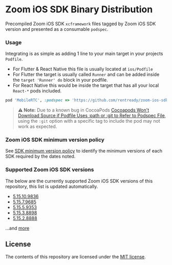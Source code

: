 # Zoom iOS SDK Binary Distribution

Precompiled Zoom iOS SDK `xcframework` files tagged by Zoom iOS SDK version and presented as a consumable `podspec`.

### Usage

Integrating is as simple as adding 1 line to your main target in your projects `Podfile`.

- For Flutter & React Native this file is usually located at `ios/Podfile`
- For Flutter the target is usually called `Runner` and can be added inside the `target 'Runner' do` block in your podfile.
- For React Native this would be inside the target that has all your local `React-*` pods included.

```ruby
pod 'MobileRTC', :podspec => 'https://github.com/rentready/zoom-ios-sdk-frameworks/raw/5.15.10.9836/MobileRTC.podspec'
```
> **⚠️ Note:** Due to a known bug in CocoaPods [Cocoapods Won't Download Source if Podfile Uses :path or :git to Refer to Podspec File](https://github.com/CocoaPods/CocoaPods/issues/11867), using the `:git` option with a specific tag to include the pod may not work as expected.

### Zoom iOS SDK minimum version policy

See [SDK minimum version policy](https://developers.zoom.us/docs/video-sdk/minimum-version) to identify the minimum versions of each SDK required by the dates noted.

### Supported Zoom iOS SDK versions

The below are the currently supported Zoom iOS SDK versions of this repository, this list is updated automatically.

<!--NEW_VERSION_PLACEHOLDER-->
- [5.15.10.9836](https://github.com/rentready/zoom-ios-sdk-frameworks/releases/tag/5.15.10.9836)
- [5.15.7.9685](https://github.com/rentready/zoom-ios-sdk-frameworks/releases/tag/5.15.7.9685)
- [5.15.5.9353](https://github.com/rentready/zoom-ios-sdk-frameworks/releases/tag/5.15.5.9353)
- [5.15.3.8898](https://github.com/rentready/zoom-ios-sdk-frameworks/releases/tag/5.15.3.8898)
- [5.15.2.8888](https://github.com/rentready/zoom-ios-sdk-frameworks/releases/tag/5.15.2.8888)

...and [more](https://github.com/rentready/zoom-ios-sdk-frameworks/tags)

## License

The contents of this repository are licensed under the
[MIT license](http://www.opensource.org/licenses/mit-license.php).